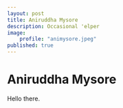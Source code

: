 ```yaml
---
layout: post
title: Aniruddha Mysore
description: Occasional 'elper
image: 
    profile: "animysore.jpeg"
published: true
---
```


# Aniruddha Mysore

Hello there.